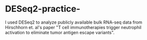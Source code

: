 # DESeq2-practice-
I used DESeq2 to analyze publicly available bulk RNA-seq data from Hirschhorn et. al's paper "T cell immunotherapies trigger neutrophil activation to eliminate tumor antigen escape variants".
